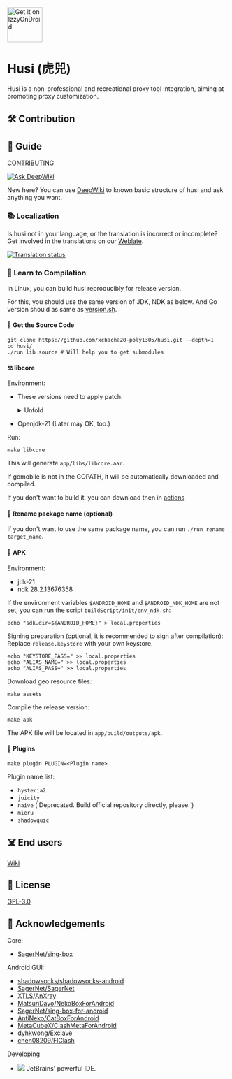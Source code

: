 <a href="https://apt.izzysoft.de/fdroid/index/apk/fr.husi/">
    <img src="https://gitlab.com/IzzyOnDroid/repo/-/raw/master/assets/IzzyOnDroid.png"
    alt="Get it on IzzyOnDroid"
    height="80">
</a>

# Husi (虎兕)

Husi is a non-professional and recreational proxy tool integration, aiming at promoting proxy customization.

## 🛠️ Contribution

## 🧭 Guide

[CONTRIBUTING](./CONTRIBUTING.md)

[![Ask DeepWiki](https://deepwiki.com/badge.svg)](https://deepwiki.com/xchacha20-poly1305/husi)

New here? You can use [DeepWiki](https://deepwiki.com/xchacha20-poly1305/husi) to known basic structure of husi and ask anything you want.

### 📚 Localization

Is husi not in your language, or the translation is incorrect or incomplete? Get involved in the
translations on our [Weblate](https://hosted.weblate.org/engage/husi/).

[![Translation status](https://hosted.weblate.org/widgets/husi/-/horizontal-auto.svg)](https://hosted.weblate.org/engage/husi/)

### 🔨 Learn to Compilation

In Linux, you can build husi reproducibly for release version.

For this, you should use the same version of JDK, NDK as below. And Go version should as same
as [version.sh](./buildScript/init/version.sh).

#### 🧰 Get the Source Code

```shell
git clone https://github.com/xchacha20-poly1305/husi.git --depth=1
cd husi/
./run lib source # Will help you to get submodules
```

#### ⚖️ libcore

Environment:

* These versions need to apply patch.

  <details>
    <summary>Unfold</summary>

  1.22.5: Apply [this patch](./libcore/patches/cgo_go1225.diff) to `${GOROOT}/src/runtime/cgocall.go`

  1.23.0-1.23.3: Apply [this patch](https://github.com/golang/go/commit/76a8409eb81eda553363783dcdd9d6224368ae0e.patch)
  to`${GOROOT}`. `make patch_go1230`

  1.23.4: Apply [this patch](https://github.com/golang/go/commit/59b7d40774b29bd1da1aa624f13233111aff4ad2.patch) to `$(GOROOT)`. `make patch_go1234`

  </details>

* Openjdk-21 (Later may OK, too.)

Run:

```shell
make libcore
```

This will generate `app/libs/libcore.aar`.

If gomobile is not in the GOPATH, it will be automatically downloaded and compiled.

If you don't want to build it, you can download then in [actions](https://github.com/xchacha20-poly1305/husi/actions)

#### 🎀 Rename package name (optional)

If you don't want to use the same package name, you can run `./run rename target_name`.

#### 🎁 APK

Environment:

* jdk-21
* ndk 28.2.13676358

If the environment variables `$ANDROID_HOME` and `$ANDROID_NDK_HOME` are not set, you can run the script
`buildScript/init/env_ndk.sh`:

```shell
echo "sdk.dir=${ANDROID_HOME}" > local.properties
```

Signing preparation (optional, it is recommended to sign after compilation): Replace `release.keystore` with your own
keystore.

```shell
echo "KEYSTORE_PASS=" >> local.properties
echo "ALIAS_NAME=" >> local.properties
echo "ALIAS_PASS=" >> local.properties
```

Download geo resource files:

```shell
make assets
```

Compile the release version:

```shell
make apk
```

The APK file will be located in `app/build/outputs/apk`.

#### 🌈 Plugins

```shell
make plugin PLUGIN=<Plugin name>
```

Plugin name list:

* `hysteria2`
* `juicity`
* `naive` ( Deprecated. Build official repository directly, please. )
* `mieru`
* `shadowquic`

## ☠️ End users

[Wiki](https://github.com/xchacha20-poly1305/husi/wiki)

## 📖 License

[GPL-3.0](./LICENSE)

## 🤝 Acknowledgements

Core:

- [SagerNet/sing-box](https://github.com/SagerNet/sing-box)

Android GUI:

- [shadowsocks/shadowsocks-android](https://github.com/shadowsocks/shadowsocks-android)
- [SagerNet/SagerNet](https://github.com/SagerNet/SagerNet)
- [XTLS/AnXray](https://github.com/XTLS/AnXray)
- [MatsuriDayo/NekoBoxForAndroid](https://github.com/MatsuriDayo/NekoBoxForAndroid)
- [SagerNet/sing-box-for-android](https://github.com/SagerNet/sing-box-for-android)
- [AntiNeko/CatBoxForAndroid](https://github.com/AntiNeko/CatBoxForAndroid)
- [MetaCubeX/ClashMetaForAndroid](https://github.com/MetaCubeX/ClashMetaForAndroid)
- [dyhkwong/Exclave](https://github.com/dyhkwong/Exclave)
- [chen08209/FlClash](https://github.com/chen08209/FlClash)

Developing

- [![](https://resources.jetbrains.com/storage/products/company/brand/logos/jetbrains.svg)](https://www.jetbrains.com)
    JetBrains' powerful IDE.